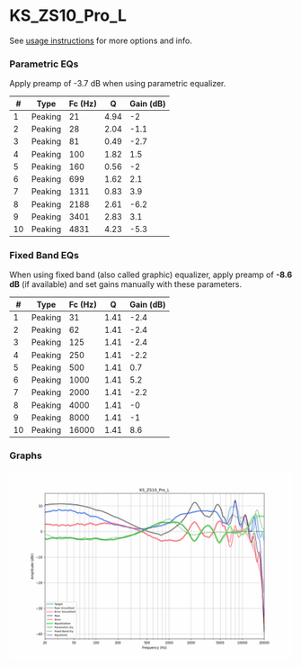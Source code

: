 # KS_ZS10_Pro_L
See [usage instructions](https://github.com/jaakkopasanen/AutoEq#usage) for more options and info.

### Parametric EQs
Apply preamp of -3.7 dB when using parametric equalizer.

|   # | Type    |   Fc (Hz) |    Q |   Gain (dB) |
|-----|---------|-----------|------|-------------|
|   1 | Peaking |        21 | 4.94 |        -2   |
|   2 | Peaking |        28 | 2.04 |        -1.1 |
|   3 | Peaking |        81 | 0.49 |        -2.7 |
|   4 | Peaking |       100 | 1.82 |         1.5 |
|   5 | Peaking |       160 | 0.56 |        -2   |
|   6 | Peaking |       699 | 1.62 |         2.1 |
|   7 | Peaking |      1311 | 0.83 |         3.9 |
|   8 | Peaking |      2188 | 2.61 |        -6.2 |
|   9 | Peaking |      3401 | 2.83 |         3.1 |
|  10 | Peaking |      4831 | 4.23 |        -5.3 |

### Fixed Band EQs
When using fixed band (also called graphic) equalizer, apply preamp of **-8.6 dB** (if available) and set gains manually with these parameters.

|   # | Type    |   Fc (Hz) |    Q |   Gain (dB) |
|-----|---------|-----------|------|-------------|
|   1 | Peaking |        31 | 1.41 |        -2.4 |
|   2 | Peaking |        62 | 1.41 |        -2.4 |
|   3 | Peaking |       125 | 1.41 |        -2.4 |
|   4 | Peaking |       250 | 1.41 |        -2.2 |
|   5 | Peaking |       500 | 1.41 |         0.7 |
|   6 | Peaking |      1000 | 1.41 |         5.2 |
|   7 | Peaking |      2000 | 1.41 |        -2.2 |
|   8 | Peaking |      4000 | 1.41 |        -0   |
|   9 | Peaking |      8000 | 1.41 |        -1   |
|  10 | Peaking |     16000 | 1.41 |         8.6 |

### Graphs
![](./KS_ZS10_Pro_L.png)
